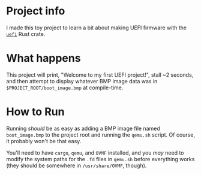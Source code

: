 # Project info
I made this toy project to learn a bit about making UEFI firmware with the [`uefi`](https://github.com/rust-osdev/uefi-rs) Rust crate.

# What happens
This project will print, "Welcome to my first UEFI project!", stall ~2 seconds, and then attempt to display whatever BMP image data was in `$PROJECT_ROOT/boot_image.bmp` at compile-time.

# How to Run
Running *should* be as easy as adding a BMP image file named `boot_image.bmp` to the project root and running the `qemu.sh` script. Of course, it probably won't be that easy.

You'll need to have `cargo`, `qemu`, and `OVMF` installed, and you *may* need to modify the system paths for the `.fd` files in `qemu.sh` before everything works (they should be somewhere in `/usr/share/OVMF`, though).
